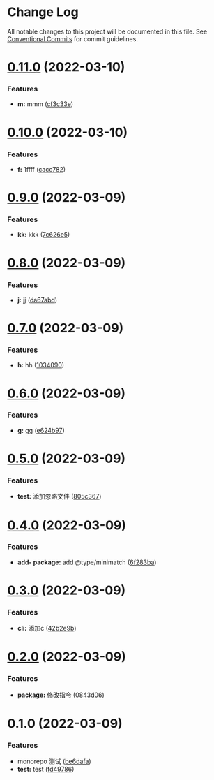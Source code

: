 # Change Log

All notable changes to this project will be documented in this file.
See [Conventional Commits](https://conventionalcommits.org) for commit guidelines.

# [0.11.0](https://github.com/gk7261234/my-monorepo/compare/@mo-demo/cli@0.10.0...@mo-demo/cli@0.11.0) (2022-03-10)


### Features

* **m:** mmm ([cf3c33e](https://github.com/gk7261234/my-monorepo/commit/cf3c33e055d95a94259724bbd07cb06bff1ef361))





# [0.10.0](https://github.com/gk7261234/my-monorepo/compare/@mo-demo/cli@0.9.0...@mo-demo/cli@0.10.0) (2022-03-10)


### Features

* **f:** 1ffff ([cacc782](https://github.com/gk7261234/my-monorepo/commit/cacc782a6f5764cebd06da3af8c9d753a57318c8))





# [0.9.0](https://github.com/gk7261234/my-monorepo/compare/@mo-demo/cli@0.8.0...@mo-demo/cli@0.9.0) (2022-03-09)


### Features

* **kk:** kkk ([7c626e5](https://github.com/gk7261234/my-monorepo/commit/7c626e565919d24ae27e3609bdd80f50c7c3ad75))





# [0.8.0](https://github.com/gk7261234/my-monorepo/compare/@mo-demo/cli@0.7.0...@mo-demo/cli@0.8.0) (2022-03-09)


### Features

* **j:** jj ([da67abd](https://github.com/gk7261234/my-monorepo/commit/da67abd0094231ccdea8e5e5f7e66991ea67f816))





# [0.7.0](https://github.com/gk7261234/my-monorepo/compare/@mo-demo/cli@0.6.0...@mo-demo/cli@0.7.0) (2022-03-09)


### Features

* **h:** hh ([1034090](https://github.com/gk7261234/my-monorepo/commit/103409099bfeeb9b627218e649e3b80741ff0c96))





# [0.6.0](https://github.com/gk7261234/my-monorepo/compare/@mo-demo/cli@0.5.0...@mo-demo/cli@0.6.0) (2022-03-09)


### Features

* **g:** gg ([e624b97](https://github.com/gk7261234/my-monorepo/commit/e624b97a3174be677725bd63be823ccc004067ae))





# [0.5.0](https://github.com/gk7261234/my-monorepo/compare/@mo-demo/cli@0.4.0...@mo-demo/cli@0.5.0) (2022-03-09)


### Features

* **test:** 添加忽略文件 ([805c367](https://github.com/gk7261234/my-monorepo/commit/805c367fe579a7f5b33390e2b31b7e1999cdad19))





# [0.4.0](https://github.com/gk7261234/my-monorepo/compare/@mo-demo/cli@0.3.0...@mo-demo/cli@0.4.0) (2022-03-09)


### Features

* **add- package:** add @type/minimatch ([6f283ba](https://github.com/gk7261234/my-monorepo/commit/6f283ba1db4854e454b282cb4c17a1847707af2e))





# [0.3.0](https://github.com/gk7261234/my-monorepo/compare/@mo-demo/cli@0.2.0...@mo-demo/cli@0.3.0) (2022-03-09)


### Features

* **cli:** 添加c ([42b2e9b](https://github.com/gk7261234/my-monorepo/commit/42b2e9be847286a1076eb17a49610ebb9dedf436))





# [0.2.0](https://github.com/gk7261234/my-monorepo/compare/@mo-demo/cli@0.1.0...@mo-demo/cli@0.2.0) (2022-03-09)


### Features

* **package:** 修改指令 ([0843d06](https://github.com/gk7261234/my-monorepo/commit/0843d06d542754d528f9cf2f7ae85a646c6e4b34))





# 0.1.0 (2022-03-09)


### Features

* monorepo 测试 ([be6dafa](https://github.com/gk7261234/my-monorepo/commit/be6dafa78c16cb897007a11d96f01f79eac5d149))
* **test:** test ([fd49786](https://github.com/gk7261234/my-monorepo/commit/fd497868e9779bea9c00dc057bcf5e568742db29))
